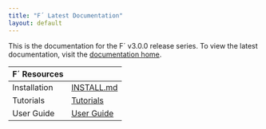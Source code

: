```yaml
---
title: "F´ Latest Documentation"
layout: default
---
```


This is the documentation for the F´ v3.0.0 release series. To view the latest documentation, visit the [documentation home](..).

| F´ Resources | |
|---|---|
| Installation | [INSTALL.md](./INSTALL.md) |
| Tutorials | [Tutorials](./Tutorials/README.md) |
| User Guide | [User Guide](./UsersGuide/guide.md) |
